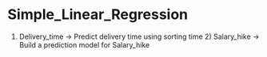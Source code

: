 # Simple_Linear_Regression
1) Delivery_time -> Predict delivery time using sorting time  2) Salary_hike -> Build a prediction model for Salary_hike

